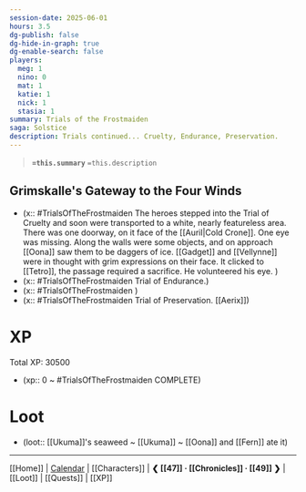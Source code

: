```yaml
---
session-date: 2025-06-01
hours: 3.5
dg-publish: false
dg-hide-in-graph: true
dg-enable-search: false
players:
  meg: 1
  nino: 0
  mat: 1
  katie: 1
  nick: 1
  stasia: 1
summary: Trials of the Frostmaiden
saga: Solstice
description: Trials continued... Cruelty, Endurance, Preservation.
---
```


> **`=this.summary`**
> `=this.description`

## Grimskalle's Gateway to the Four Winds
- (x::  #TrialsOfTheFrostmaiden  The heroes stepped into the Trial of Cruelty and soon were transported to a white, nearly featureless area. There was one doorway, on it face of the [[Auril|Cold Crone]]. One eye was missing. Along the walls were some objects, and on approach [[Oona]] saw them to be daggers of ice. [[Gadget]] and [[Vellynne]] were in thought with grim expressions on their face. It clicked to [[Tetro]], the passage required a sacrifice. He volunteered his eye. )
- (x::  #TrialsOfTheFrostmaiden  Trial of Endurance.)
- (x:: #TrialsOfTheFrostmaiden )
- (x::  #TrialsOfTheFrostmaiden  Trial of Preservation. [[Aerix]])

# XP
Total XP: 30500
- (xp:: 0 ~ #TrialsOfTheFrostmaiden COMPLETE) 

# Loot
- (loot::  [[Ukuma]]'s seaweed ~ [[Ukuma]] ~ [[Oona]] and [[Fern]] ate it)

---
[[Home]] | [Calendar](https://app.fantasy-calendar.com/calendars/38f9e3f5098bac1f655a4fb4241f35eb) | [[Characters]] | **❮ [[47]] · [[Chronicles]] ·  [[49]] ❯** | [[Loot]] | [[Quests]]  | [[XP]]
